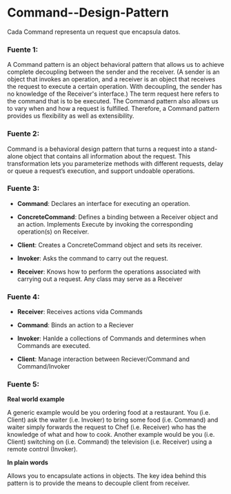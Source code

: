 # Command--Design-Pattern

Cada Command representa un request que encapsula datos.

### Fuente 1:

A Command pattern is an object behavioral pattern that allows us to achieve complete decoupling between the sender and the receiver. (A sender is an object that invokes an operation, and a receiver is an object that receives the request to execute a certain operation. With decoupling, the sender has no knowledge of the Receiver's interface.) The term request here refers to the command that is to be executed. The Command pattern also allows us to vary when and how a request is fulfilled. Therefore, a Command pattern provides us flexibility as well as extensibility.

### Fuente 2:

Command is a behavioral design pattern that turns a request into a stand-alone object that contains all information about the request. This transformation lets you parameterize methods with different requests, delay or queue a request’s execution, and support undoable operations.

### Fuente 3:

- **Command**: Declares an interface for executing an operation.

- **ConcreteCommand**: Defines a binding between a Receiver object and an action.
Implements Execute by invoking the corresponding operation(s) on Receiver.

- **Client**: Creates a ConcreteCommand object and sets its receiver.

- **Invoker**: Asks the command to carry out the request.

- **Receiver**: Knows how to perform the operations associated with carrying out a request. Any class may serve as a Receiver

### Fuente 4:
- **Receiver**: Receives actions vida Commands

- **Command**: Binds an action to a Reciever

- **Invoker**: Hanlde a collections of Commands and determines when  Commands are executed.

- **Client**: Manage interaction between Reciever/Command and Command/Invoker

### Fuente 5:
**Real world example**

A generic example would be you ordering food at a restaurant. You (i.e. Client) ask the waiter (i.e. Invoker) to bring some food (i.e. Command) and waiter simply forwards the request to Chef (i.e. Receiver) who has the knowledge of what and how to cook. Another example would be you (i.e. Client) switching on (i.e. Command) the television (i.e. Receiver) using a remote control (Invoker).

**In plain words**

Allows you to encapsulate actions in objects. The key idea behind this pattern is to provide the means to decouple client from receiver.

